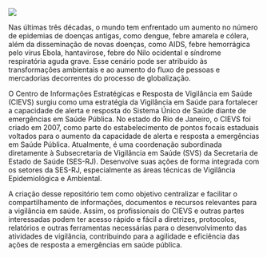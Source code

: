 ![](https://raw.githubusercontent.com/cievs-ses-rj/cievs-ses-rj/main/logo/logo_cievs.png)

Nas últimas três décadas, o mundo tem enfrentado um aumento no número de epidemias de doenças antigas, como dengue, febre amarela e cólera, além da disseminação de novas doenças, como AIDS, febre hemorrágica pelo vírus Ebola, hantavirose, febre do Nilo ocidental e síndrome respiratória aguda grave. Esse cenário pode ser atribuído às transformações ambientais e ao aumento do fluxo de pessoas e mercadorias decorrentes do processo de globalização.

O Centro de Informações Estratégicas e Resposta de Vigilância em Saúde (CIEVS) surgiu como uma estratégia da Vigilância em Saúde para fortalecer a capacidade de alerta e resposta do Sistema Único de Saúde diante de emergências em Saúde Pública. No estado do Rio de Janeiro, o CIEVS foi criado em 2007, como parte do estabelecimento de pontos focais estaduais voltados para o aumento da capacidade de alerta e resposta a emergências em Saúde Pública. Atualmente, é uma coordenação subordinada diretamente à Subsecretaria de Vigilância em Saúde (SVS) da Secretaria de Estado de Saúde (SES-RJ). Desenvolve suas ações de forma integrada com os setores da SES-RJ, especialmente as áreas técnicas de Vigilância Epidemiológica e Ambiental.

A criação desse repositório tem como objetivo centralizar e facilitar o compartilhamento de informações, documentos e recursos relevantes para a vigilância em saúde. Assim, os profissionais do CIEVS e outras partes interessadas podem ter acesso rápido e fácil a diretrizes, protocolos, relatórios e outras ferramentas necessárias para o desenvolvimento das atividades de vigilância, contribuindo para a agilidade e eficiência das ações de resposta a emergências em saúde pública. 
